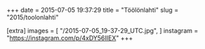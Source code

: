 +++
date = 2015-07-05 19:37:29
title = "Töölönlahti"
slug = "2015/toolonlahti"

[extra]
images = [
    "/2015-07-05_19-37-29_UTC.jpg",
]
instagram = "https://instagram.com/p/4xDY56IIEX"
+++

